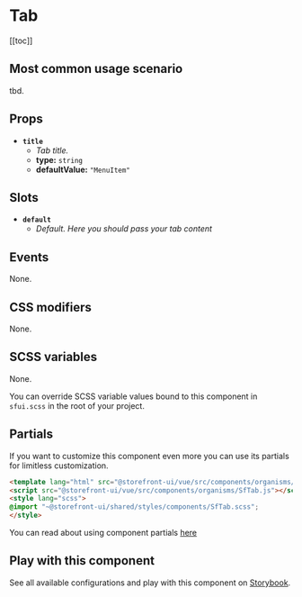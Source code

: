 # Tab

<!-- No Component description -->


[[toc]]


## Most common usage scenario

tbd.


## Props

- **`title`**
  - _Tab title._
  - **type:** `string`
  - **defaultValue:** `"MenuItem"`


## Slots

- **`default`**
  - _Default. Here you should pass your tab content_


## Events

None.


## CSS modifiers

None.


## SCSS variables

None.

You can override SCSS variable values bound to this component in `sfui.scss` in the root of your project.


## Partials

If you want to customize this component even more you can use its partials for limitless customization.

```html
<template lang="html" src="@storefront-ui/vue/src/components/organisms/SfTab.html"></template>
<script src="@storefront-ui/vue/src/components/organisms/SfTab.js"></script>
<style lang="scss">
@import "~@storefront-ui/shared/styles/components/SfTab.scss";
</style>
```

You can read about using component partials [here](docs.storefrontui.io/customization)


## Play with this component

See all available configurations and play with this component on <a href="https://storybook.storefrontui.io/?path=/story/">Storybook</a>.

